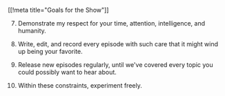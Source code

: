 [[!meta title="Goals for the Show"]]

7. Demonstrate my respect for your time, attention, intelligence,
   and humanity.

7. Write, edit, and record every episode with such care that it
   might wind up being your favorite.

7. Release new episodes regularly, until we've covered every topic
   you could possibly want to hear about.

7. Within these constraints, experiment freely.
